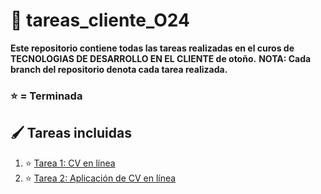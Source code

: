 # 🌌 tareas_cliente_O24

**Este repositorio contiene todas las tareas realizadas en el curos de TECNOLOGIAS DE DESARROLLO EN EL CLIENTE de otoño.**
**NOTA: Cada branch del repositorio denota cada tarea realizada.**
### ⭐️ = Terminada

## 🖌️ Tareas incluidas
1. ⭐️ [Tarea 1: CV en línea](https://github.com/URSUS32/tareas_cliente_O24/tree/tarea1)
2. ⭐️ [Tarea 2: Aplicación de CV en línea](https://github.com/URSUS32/tareas_cliente_O24/tree/tarea2)